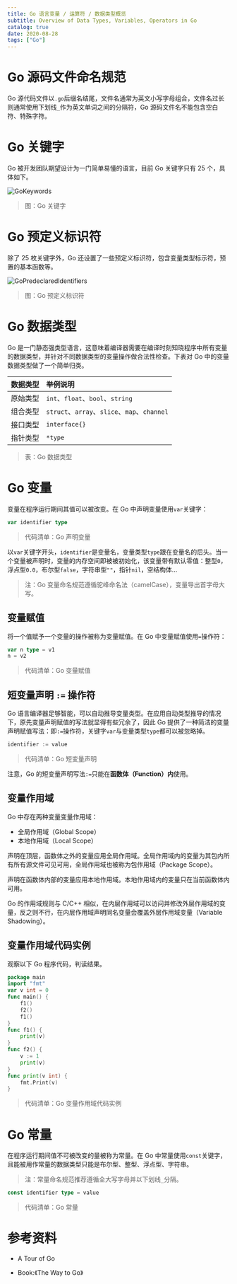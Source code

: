 ```yaml
---
title: Go 语言变量 / 运算符 / 数据类型概览
subtitle: Overview of Data Types, Variables, Operators in Go
catalog: true
date: 2020-08-28
tags: ["Go"]
---
```


# Go 源码文件命名规范

Go 源代码文件以`.go`后缀名结尾，文件名通常为英文小写字母组合，文件名过长则通常使用下划线`_`作为英文单词之间的分隔符，Go 源码文件名不能包含空白符、特殊字符。

# Go 关键字

Go 被开发团队期望设计为一门简单易懂的语言，目前 Go 关键字只有 25 个，具体如下。

![GoKeywords][GoKeywords]

> 图：Go 关键字

# Go 预定义标识符

除了 25 枚关键字外，Go 还设置了一些预定义标识符，包含变量类型标示符，预置的基本函数等。

![GoPredeclaredIdentifiers][GoPredeclaredIdentifiers]

> 图：Go 预定义标识符

# Go 数据类型

Go 是一门静态强类型语言，这意味着编译器需要在编译时刻知晓程序中所有变量的数据类型，并针对不同数据类型的变量操作做合法性检查。下表对 Go 中的变量数据类型做了一个简单归类。

| 数据类型 | 举例说明 |
| :------ | :------ |
| 原始类型 | `int`、`float`、`bool`、`string` |
| 组合类型 | `struct`、`array`、`slice`、`map`、`channel` |
| 接口类型 | `interface{}` |
| 指针类型 | `*type` |

> 表：Go 数据类型

# Go 变量

变量在程序运行期间其值可以被改变。在 Go 中声明变量使用`var`关键字：

```go
var identifier type 
```
> 代码清单：Go 声明变量

以`var`关键字开头，`identifier`是变量名，变量类型`type`跟在变量名的后头。当一个变量被声明时，变量的内存空间即被被初始化，该变量带有默认零值：整型`0`，浮点型`0.0`，布尔型`false`，字符串型`""`，指针`nil`，空结构体...

> 注：Go 变量命名规范遵循驼峰命名法（camelCase），变量导出首字母大写。

## 变量赋值

将一个值赋予一个变量的操作被称为变量赋值。在 Go 中变量赋值使用`=`操作符：

```go
var n type = v1
n = v2
```
> 代码清单：Go 变量赋值

## 短变量声明 `:=` 操作符

Go 语言编译器足够智能，可以自动推导变量类型。在应用自动类型推导的情况下，原先变量声明赋值的写法就显得有些冗余了，因此 Go 提供了一种简洁的变量声明赋值写法：即`:=`操作符，关键字`var`与变量类型`type`都可以被忽略掉。

```go
identifier := value
```
> 代码清单：Go 短变量声明

注意，Go 的短变量声明写法`:=`只能在**函数体（Function）内**使用。

## 变量作用域

Go 中存在两种变量变量作用域：

- 全局作用域（Global Scope）
- 本地作用域（Local Scope）

声明在顶层，函数体之外的变量应用全局作用域。全局作用域内的变量为其包内所有所有源文件可见可用，全局作用域也被称为包作用域（Package Scope）。

声明在函数体内部的变量应用本地作用域。本地作用域内的变量只在当前函数体内可用。

Go 的作用域规则与 C/C++ 相似，在内层作用域可以访问并修改外层作用域的变量，反之则不行，在内层作用域声明同名变量会覆盖外层作用域变量（Variable Shadowing）。

## 变量作用域代码实例

观察以下 Go 程序代码，判读结果。

```go
package main
import "fmt"
var v int = 0
func main() {
    f1()
    f2()
    f1()
}
func f1() {
    print(v)
}
func f2() {
    v := 1
    print(v)
}
func print(v int) {
    fmt.Print(v)
}
```
> 代码清单：Go 变量作用域代码实例

# Go 常量

在程序运行期间值不可被改变的量被称为常量。在 Go 中常量使用`const`关键字，且能被用作常量的数据类型只能是布尔型、整型、浮点型、字符串。

> 注：常量命名规范推荐遵循全大写字母并以下划线`_`分隔。

```go
const identifier type = value
```
> 代码清单：Go 常量

# 参考资料

- A Tour of Go

- Book:《The Way to Go》

[GoKeywords]: ./Go-Keywords.png

[GoPredeclaredIdentifiers]: ./Go-Predeclared-Identifiers.png

<!-- EOF -->
